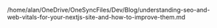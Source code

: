 /home/alan/OneDrive/OneSyncFiles/Dev/Blog/understanding-seo-and-web-vitals-for-your-nextjs-site-and-how-to-improve-them.md